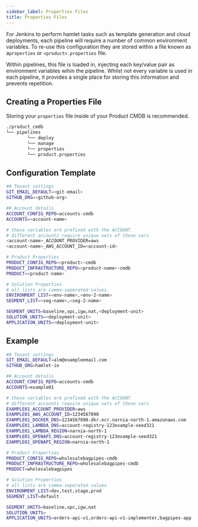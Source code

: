 ```yaml
---
sidebar_label: Properties Files
title: Properties Files
---
```


For Jenkins to perform hamlet tasks such as template generation and cloud deployments, each pipeline will require a number of common environment variables. To re-use this configuration they are stored within a file known as a`properties` or `<product>.properties` file.

Within pipelines, this file is loaded in, injecting each key/value pair as environment variables wihin the pipeline. Whilst not every variable is used in each pipeline, it provides a single place for storing this information and prevents repetition.

## Creating a Properties File

Storing your `properties` file inside of your Product CMDB is recommended.

```bash
./product_cmdb
└── pipelines
        └── deploy
        └── manage
        └── properties
        └── product.properties
```

## Configuration Template

```bash
## Tenant settings
GIT_EMAIL_DEFAULT=<git-email>
GITHUB_ORG=<github-org>

## Account details
ACCOUNT_CONFIG_REPO=accounts-cmdb
ACCOUNTS=<account-name>

# these variables are prefixed with the ACCOUNT
# different accounts require unique sets of these vars
<account-name>_ACCOUNT_PROVIDER=aws
<account-name>_AWS_ACCOUNT_ID=<account-id>

# Product Properties
PRODUCT_CONFIG_REPO=<product>-cmdb
PRODUCT_INFRASTRUCTURE_REPO=<product-name>-cmdb
PRODUCT=<product-name>

# Solution Properties
# all lists are comma-seperated values
ENVIRONMENT_LIST=<env-name>,<env-2-name>
SEGMENT_LIST=<seg-name>,<seg-2-name>

SEGMENT_UNITS=baseline,vpc,igw,nat,<deployment-unit>
SOLUTION_UNITS=<deployment-unit>
APPLICATION_UNITS=<deployment-unit>
```

## Example

```bash
## Tenant settings
GIT_EMAIL_DEFAULT=alm@exampleemail.com
GITHUB_ORG=hamlet-io

## Account details
ACCOUNT_CONFIG_REPO=accounts-cmdb
ACCOUNTS=example01

# these variables are prefixed with the ACCOUNT
# different accounts require unique sets of these vars
EXAMPLE01_ACCOUNT_PROVIDER=aws
EXAMPLE01_AWS_ACCOUNT_ID=1234567890
EXAMPLE01_DOCKER_DNS=1234567890.dkr.ecr.narnia-north-1.amazonaws.com
EXAMPLE01_LAMBDA_DNS=account-registry-123example-seed321
EXAMPLE01_LAMBDA_REGION=narnia-north-1
EXAMPLE01_OPENAPI_DNS=account-registry-123example-seed321
EXAMPLE01_OPENAPI_REGION=narnia-north-1

# Product Properties
PRODUCT_CONFIG_REPO=wholesalebagpipes-cmdb
PRODUCT_INFRASTRUCTURE_REPO=wholesalebagpipes-cmdb
PRODUCT=wholesalebagpipes

# Solution Properties
# all lists are comma-seperated values
ENVIRONMENT_LIST=dev,test,stage,prod
SEGMENT_LIST=default

SEGMENT_UNITS=baseline,vpc,igw,nat
SOLUTION_UNITS=
APPLICATION_UNITS=orders-api-v1,orders-api-v1-implementer,bagpipes-app
```
